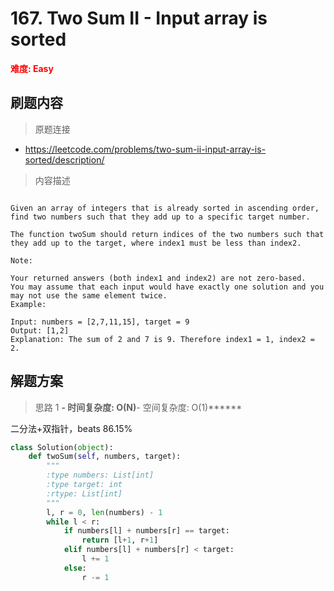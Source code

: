 # 167. Two Sum II - Input array is sorted

**<font color=red>难度: Easy</font>**

## 刷题内容

> 原题连接

* https://leetcode.com/problems/two-sum-ii-input-array-is-sorted/description/

> 内容描述

```

Given an array of integers that is already sorted in ascending order, find two numbers such that they add up to a specific target number.

The function twoSum should return indices of the two numbers such that they add up to the target, where index1 must be less than index2.

Note:

Your returned answers (both index1 and index2) are not zero-based.
You may assume that each input would have exactly one solution and you may not use the same element twice.
Example:

Input: numbers = [2,7,11,15], target = 9
Output: [1,2]
Explanation: The sum of 2 and 7 is 9. Therefore index1 = 1, index2 = 2.
```

## 解题方案

> 思路 1
******- 时间复杂度: O(N)******- 空间复杂度: O(1)******

二分法+双指针，beats 86.15%

```python
class Solution(object):
    def twoSum(self, numbers, target):
        """
        :type numbers: List[int]
        :type target: int
        :rtype: List[int]
        """
        l, r = 0, len(numbers) - 1
        while l < r:
            if numbers[l] + numbers[r] == target:
                return [l+1, r+1]
            elif numbers[l] + numbers[r] < target:
                l += 1
            else:
                r -= 1
```
